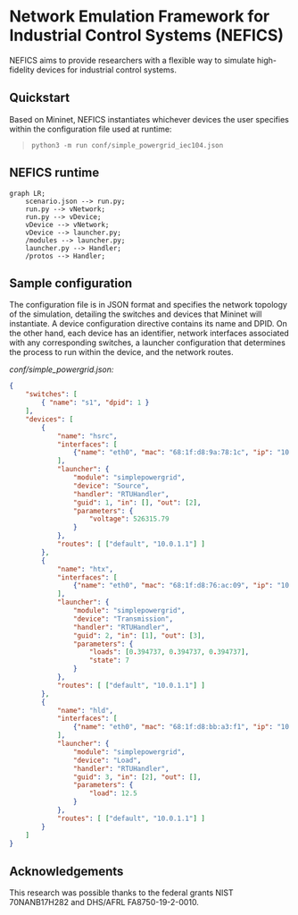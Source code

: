 # Network Emulation Framework for Industrial Control Systems (NEFICS)

NEFICS aims to provide researchers with a flexible way to simulate high-fidelity devices for industrial control systems.

## Quickstart

Based on Mininet, NEFICS instantiates whichever devices the user specifies within the configuration file used at runtime:

> `python3 -m run conf/simple_powergrid_iec104.json`

## NEFICS runtime

```mermaid
graph LR;
    scenario.json --> run.py;
    run.py --> vNetwork;
    run.py --> vDevice;
    vDevice --> vNetwork;
    vDevice --> launcher.py;
    /modules --> launcher.py;
    launcher.py --> Handler;
    /protos --> Handler;
```

## Sample configuration

The configuration file is in JSON format and specifies the network topology of the simulation, detailing the switches and devices that Mininet will instantiate. A device configuration directive contains its name and DPID. On the other hand, each device has an identifier, network interfaces associated with any corresponding switches, a launcher configuration that determines the process to run within the device, and the network routes.

*conf/simple_powergrid.json:*

```json
{
    "switches": [
        { "name": "s1", "dpid": 1 }
    ],
    "devices": [
        {
            "name": "hsrc",
            "interfaces": [
                {"name": "eth0", "mac": "68:1f:d8:9a:78:1c", "ip": "10.0.1.11/24", "switch": "s1"}
            ],
            "launcher": {
                "module": "simplepowergrid",
                "device": "Source",
                "handler": "RTUHandler",
                "guid": 1, "in": [], "out": [2],
                "parameters": {
                    "voltage": 526315.79
                }
            },
            "routes": [ ["default", "10.0.1.1"] ]
        },
        {
            "name": "htx",
            "interfaces": [
                {"name": "eth0", "mac": "68:1f:d8:76:ac:09", "ip": "10.0.1.12/24", "switch": "s1"}
            ],
            "launcher": {
                "module": "simplepowergrid",
                "device": "Transmission",
                "handler": "RTUHandler",
                "guid": 2, "in": [1], "out": [3],
                "parameters": {
                    "loads": [0.394737, 0.394737, 0.394737],
                    "state": 7
                }
            },
            "routes": [ ["default", "10.0.1.1"] ]
        },
        {
            "name": "hld",
            "interfaces": [
                {"name": "eth0", "mac": "68:1f:d8:bb:a3:f1", "ip": "10.0.1.13/24", "switch": "s1"}
            ],
            "launcher": {
                "module": "simplepowergrid",
                "device": "Load",
                "handler": "RTUHandler",
                "guid": 3, "in": [2], "out": [],
                "parameters": {
                    "load": 12.5
                }
            },
            "routes": [ ["default", "10.0.1.1"] ]
        }
    ]
}
```

## Acknowledgements
This research was possible thanks to the federal grants NIST 70NANB17H282 and DHS/AFRL FA8750-19-2-0010.
